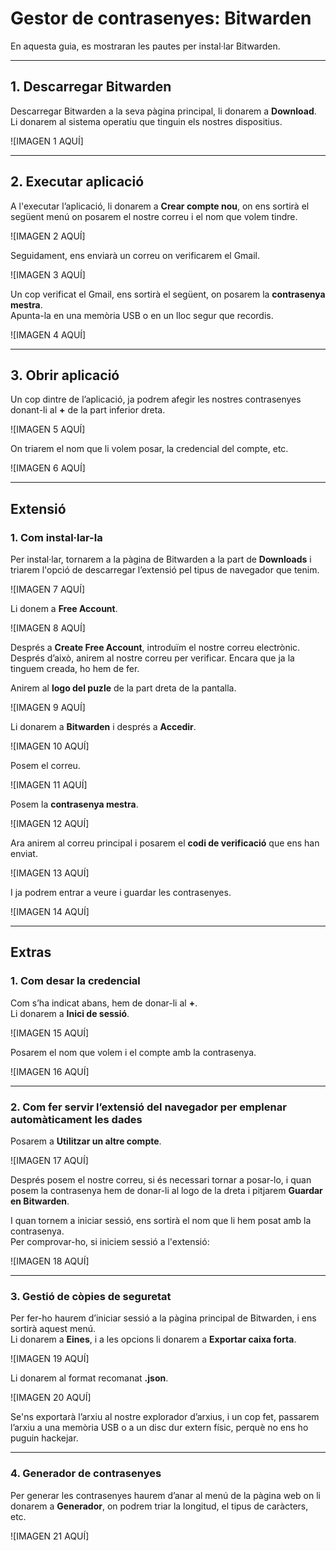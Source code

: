 # Gestor de contrasenyes: Bitwarden

En aquesta guia, es mostraran les pautes per instal·lar Bitwarden.

---

## 1. Descarregar Bitwarden

Descarregar Bitwarden a la seva pàgina principal, li donarem a **Download**.  
Li donarem al sistema operatiu que tinguin els nostres dispositius.

![IMAGEN 1 AQUÍ]

---

## 2. Executar aplicació

A l'executar l’aplicació, li donarem a **Crear compte nou**, on ens sortirà el següent menú on posarem el nostre correu i el nom que volem tindre.

![IMAGEN 2 AQUÍ]

Seguidament, ens enviarà un correu on verificarem el Gmail.

![IMAGEN 3 AQUÍ]

Un cop verificat el Gmail, ens sortirà el següent, on posarem la **contrasenya mestra**.  
Apunta-la en una memòria USB o en un lloc segur que recordis.

![IMAGEN 4 AQUÍ]

---

## 3. Obrir aplicació

Un cop dintre de l’aplicació, ja podrem afegir les nostres contrasenyes donant-li al **+** de la part inferior dreta.

![IMAGEN 5 AQUÍ]

On triarem el nom que li volem posar, la credencial del compte, etc.

![IMAGEN 6 AQUÍ]

---

## Extensió

### 1. Com instal·lar-la

Per instal·lar, tornarem a la pàgina de Bitwarden a la part de **Downloads** i triarem l'opció de descarregar l’extensió pel tipus de navegador que tenim.

![IMAGEN 7 AQUÍ]

Li donem a **Free Account**.

![IMAGEN 8 AQUÍ]

Després a **Create Free Account**, introduïm el nostre correu electrònic.  
Després d’això, anirem al nostre correu per verificar. Encara que ja la tinguem creada, ho hem de fer.

Anirem al **logo del puzle** de la part dreta de la pantalla.

![IMAGEN 9 AQUÍ]

Li donarem a **Bitwarden** i després a **Accedir**.

![IMAGEN 10 AQUÍ]

Posem el correu.

![IMAGEN 11 AQUÍ]

Posem la **contrasenya mestra**.

![IMAGEN 12 AQUÍ]

Ara anirem al correu principal i posarem el **codi de verificació** que ens han enviat.

![IMAGEN 13 AQUÍ]

I ja podrem entrar a veure i guardar les contrasenyes.

![IMAGEN 14 AQUÍ]

---

## Extras

### 1. Com desar la credencial

Com s’ha indicat abans, hem de donar-li al **+**.  
Li donarem a **Inici de sessió**.

![IMAGEN 15 AQUÍ]

Posarem el nom que volem i el compte amb la contrasenya.

![IMAGEN 16 AQUÍ]

---

### 2. Com fer servir l’extensió del navegador per emplenar automàticament les dades

Posarem a **Utilitzar un altre compte**.

![IMAGEN 17 AQUÍ]

Després posem el nostre correu, si és necessari tornar a posar-lo, i quan posem la contrasenya hem de donar-li al logo de la dreta i pitjarem **Guardar en Bitwarden**.

I quan tornem a iniciar sessió, ens sortirà el nom que li hem posat amb la contrasenya.  
Per comprovar-ho, si iniciem sessió a l'extensió:

![IMAGEN 18 AQUÍ]

---

### 3. Gestió de còpies de seguretat

Per fer-ho haurem d’iniciar sessió a la pàgina principal de Bitwarden, i ens sortirà aquest menú.  
Li donarem a **Eines**, i a les opcions li donarem a **Exportar caixa forta**.

![IMAGEN 19 AQUÍ]

Li donarem al format recomanat **.json**.

![IMAGEN 20 AQUÍ]

Se'ns exportarà l’arxiu al nostre explorador d’arxius, i un cop fet, passarem l’arxiu a una memòria USB o a un disc dur extern físic, perquè no ens ho puguin hackejar.

---

### 4. Generador de contrasenyes

Per generar les contrasenyes haurem d’anar al menú de la pàgina web on li donarem a **Generador**, on podrem triar la longitud, el tipus de caràcters, etc.

![IMAGEN 21 AQUÍ]
